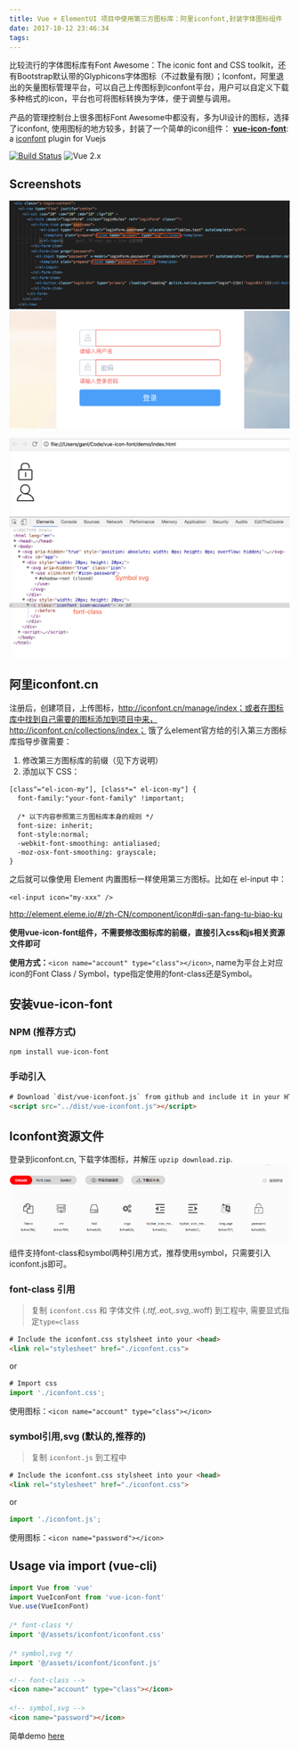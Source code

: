 ```yaml
---
title: Vue + ElementUI 项目中使用第三方图标库：阿里iconfont,封装字体图标组件
date: 2017-10-12 23:46:34
tags:
---
```


比较流行的字体图标库有Font Awesome：The iconic font and CSS toolkit，还有Bootstrap默认带的Glyphicons字体图标（不过数量有限）；Iconfont，阿里退出的矢量图标管理平台，可以自己上传图标到Iconfont平台，用户可以自定义下载多种格式的icon，平台也可将图标转换为字体，便于调整与调用。

产品的管理控制台上很多图标Font Awesome中都没有，多为UI设计的图标，选择了iconfont, 使用图标的地方较多，封装了一个简单的icon组件：
**[vue-icon-font](https://github.com/ganl/vue-icon-font)**: 	a [iconfont](http://iconfont.cn/) plugin for Vuejs 

[![Build Status](https://travis-ci.org/ganl/vue-icon-font.svg?branch=master)](https://travis-ci.org/ganl/vue-icon-font)
![Vue 2.x](https://img.shields.io/badge/vue-2.x-green.svg "Vue 2 Compatible")

## Screenshots

![screenshot](https://github.com/ganl/mdAssets/raw/master/img/vue-icon-font/WX20171013-003608@2x.png)
![screenshot](https://github.com/ganl/mdAssets/raw/master/img/vue-icon-font/WX20171013-003725@2x.png)

![screenshot](https://github.com/ganl/mdAssets/raw/master/img/vue-icon-font_20170913-223111%402x.png)


## 阿里iconfont.cn

注册后，创建项目，上传图标，http://iconfont.cn/manage/index；或者在图标库中找到自己需要的图标添加到项目中来，http://iconfont.cn/collections/index；
饿了么element官方给的引入第三方图标库指导步骤需要：

1. 修改第三方图标库的前缀（见下方说明）
2. 添加以下 CSS：

```
[class^="el-icon-my"], [class*=" el-icon-my"] {
  font-family:"your-font-family" !important;
  
  /* 以下内容参照第三方图标库本身的规则 */
  font-size: inherit;
  font-style:normal;
  -webkit-font-smoothing: antialiased;
  -moz-osx-font-smoothing: grayscale;
}
```
之后就可以像使用 Element 内置图标一样使用第三方图标。比如在 el-input 中：

`<el-input icon="my-xxx" />`

http://element.eleme.io/#/zh-CN/component/icon#di-san-fang-tu-biao-ku

**使用vue-icon-font组件，不需要修改图标库的前缀，直接引入css和js相关资源文件即可**

**使用方式：**`<icon name="account" type="class"></icon>`, name为平台上对应icon的Font Class / Symbol，type指定使用的font-class还是Symbol。

## 安装vue-icon-font

### NPM (推荐方式)

``` bash
npm install vue-icon-font
```

### 手动引入

``` html
# Download `dist/vue-iconfont.js` from github and include it in your HTML file
<script src="../dist/vue-iconfont.js"></script>
```

## Iconfont资源文件

登录到iconfont.cn, 下载字体图标，并解压 `upzip download.zip`. 
![screenshot](https://github.com/ganl/mdAssets/raw/master/img/vue-icon-font/WX20171012-235647.png)
组件支持font-class和symbol两种引用方式，推荐使用symbol，只需要引入iconfont.js即可。

### font-class 引用
> 复制 `iconfont.css` 和 字体文件 (*.ttf,*.eot,*.svg,*.woff) 到工程中, 需要显式指定`type=class`

``` html
# Include the iconfont.css stylsheet into your <head>
<link rel="stylesheet" href="./iconfont.css">
```

or

``` js
# Import css
import './iconfont.css';
```

使用图标：`<icon name="account" type="class"></icon>`

### symbol引用,svg (默认的,推荐的)
> 复制 `iconfont.js` 到工程中

``` html
# Include the iconfont.css stylsheet into your <head>
<link rel="stylesheet" href="./iconfont.css">
```

or

``` js
import './iconfont.js';
```

使用图标：`<icon name="password"></icon>`


## Usage via import (vue-cli)
``` js
import Vue from 'vue'
import VueIconFont from 'vue-icon-font'
Vue.use(VueIconFont)

/* font-class */
import '@/assets/iconfont/iconfont.css'

/* symbol,svg */
import '@/assets/iconfont/iconfont.js'

```

``` html
<!-- font-class -->
<icon name="account" type="class"></icon>

<!-- symbol,svg -->
<icon name="password"></icon>
```

简单demo [here](https://ganl.github.io/vue-icon-font/demo/)
